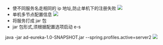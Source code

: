 - 使不同服务名走相同的 ip 地址,防止单机下的注册失败
![](https://upload-images.jianshu.io/upload_images/4685968-ac20d18c7e8a55d0.png?imageMogr2/auto-orient/strip%7CimageView2/2/w/1240)
- 单机多节点配置信息
![](https://upload-images.jianshu.io/upload_images/4685968-24ad0eac048c5e7b.png?imageMogr2/auto-orient/strip%7CimageView2/2/w/1240)
- 将服务打成 jar 包
- jar 包形式,须根据配置选项启动 e-s

java -jar ad-eureka-1.0-SNAPSHOT.jar --spring.profiles.active=server2
![
](https://upload-images.jianshu.io/upload_images/4685968-9c238061d65e66fb.png?imageMogr2/auto-orient/strip%7CimageView2/2/w/1240)